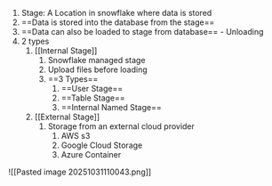 1. Stage: A Location in snowflake where data is stored
2. ==Data is stored into the database from the stage==
3. ==Data can also be loaded to stage from database== - Unloading
4. 2 types
	1. [[Internal Stage]]
		1. Snowflake managed stage
		2. Upload files before loading
		3. ==3 Types==
			1. ==User Stage==
			2. ==Table Stage==
			3. ==Internal Named Stage==
	2. [[External Stage]]
		1. Storage from an external cloud provider
			1. AWS s3
			2. Google Cloud Storage
			3. Azure Container

![[Pasted image 20251031110043.png]]
